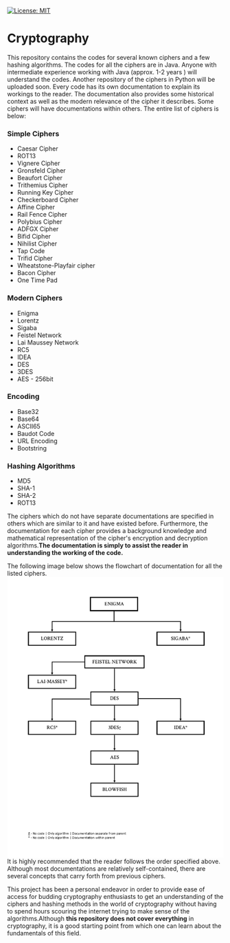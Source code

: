 [![License: MIT](https://img.shields.io/badge/License-MIT-yellow.svg)](https://raw.githubusercontent.com/LordVader31/Cryptography/README_edits/LICENSE?token=AGECP4S2VJWYVGAPCLDLRWS6PBW46)

# Cryptography

This repository contains the codes for several known ciphers and a few hashing algorithms. The codes for all the ciphers are in Java. Anyone with intermediate experience working with Java (approx. 1-2 years ) will understand the codes. Another repository of the ciphers in Python will be uploaded soon. Every code has its own documentation to explain its workings to the reader. The documentation also provides some historical context as well as the modern relevance of the cipher it describes. Some ciphers will have documentations within others. The entire list of ciphers is below:

### Simple Ciphers  
   * Caesar Cipher
   * ROT13     
   * Vignere Cipher  
   * Gronsfeld Cipher
   * Beaufort Cipher  
   * Trithemius Cipher
   * Running Key Cipher  
   * Checkerboard Cipher  
   * Affine Cipher  
   * Rail Fence Cipher  
   * Polybius Cipher
   * ADFGX Cipher
   * Bifid Cipher
   * Nihilist Cipher
   * Tap Code  
   * Trifid Cipher  
   * Wheatstone-Playfair cipher
   * Bacon Cipher  
   * One Time Pad

### Modern Ciphers
   * Enigma  
   * Lorentz
   * Sigaba
   * Feistel Network
   * Lai Maussey Network
   * RC5
   * IDEA
   * DES
   * 3DES  
   * AES - 256bit

### Encoding
   * Base32
   * Base64
   * ASCII65
   * Baudot Code
   * URL Encoding
   * Bootstring       

### Hashing Algorithms
   * MD5
   * SHA-1
   * SHA-2
   * ROT13  
  
 The ciphers which do not have separate documentations are specified in others which are similar to it and have existed before. Furthermore, the documentation for each cipher provides a background knowledge and mathematical
 representation of the cipher's encryption and decryption algorithms.**The documentation is simply
 to  assist the reader in understanding the working of the code.**
 
 The following image below shows the flowchart of documentation for all the listed ciphers.  
<img src="https://github.com/LordVader31/Cryptography/blob/README_edits/MODERN%20CIPHERS%20FLOWCHART%20--%20F.png"
     alt="Modern Ciphers Flowchart"
     style="float: left; margin-right: 5px;" />

It is highly recommended that the reader follows the order specified above. Although most documentations are relatively self-contained, there are several concepts that carry forth from previous ciphers.

This project has been a personal endeavor in order to provide ease of access for budding cryptography enthusiasts to get an understanding of the ciphers and hashing methods in the world of cryptography without having to spend hours scouring the internet trying to make sense of the algorithms.Although **this repository does not cover everything** in cryptography, it is a good starting point from which one can learn about the fundamentals of this field.  
